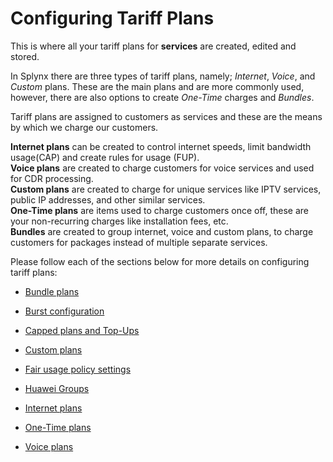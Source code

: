 Configuring Tariff Plans
========================

This is where all your tariff plans for **services** are created, edited and stored.

In Splynx there are three types of tariff plans, namely; *Internet*, *Voice*, and *Custom* plans. These are the main plans and are more commonly used, however, there are also options to create *One-Time* charges and *Bundles*.

Tariff plans are assigned to customers as services and these are the means by which we charge our customers.

**Internet plans** can be created to control internet speeds, limit bandwidth usage(CAP) and create rules for usage (FUP). <br>
**Voice plans** are created to charge customers for voice services and used for CDR processing. <br>
**Custom plans** are created to charge for unique services like IPTV services, public IP addresses, and other similar services. <br>
**One-Time plans** are items used to charge customers once off, these are your non-recurring charges like installation fees, etc.<br>
**Bundles** are created to group internet, voice and custom plans, to charge customers for packages instead of multiple separate services.

Please follow each of the sections below for more details on configuring tariff plans:

* [Bundle plans](configuring_tariff_plans/bundle_plans/bundle_plans.md)

* [Burst configuration](configuring_tariff_plans/burst_speed_concept/burst_speed_concept.md)

* [Capped plans and Top-Ups](configuring_tariff_plans/capped_plans/capped_plans.md)

* [Custom plans](configuring_tariff_plans/custom_plans/custom_plans.md)

* [Fair usage policy settings](configuring_tariff_plans/fair_usage_policy/fair_usage_policy.md)

* [Huawei Groups](configuring_tariff_plans/huawei_groups/huawei_groups.md)

* [Internet plans](configuring_tariff_plans/internet_plans/internet_plans.md)

* [One-Time plans](configuring_tariff_plans/one_time_plans/one_time_plans.md)

* [Voice plans](configuring_tariff_plans/voice_plans/voice_plans.md)
